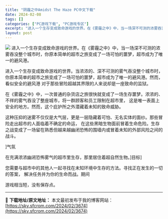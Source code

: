 ```yaml
---
title: "阴霾之中Amidst The Haze PC中文下载"
date: 2024-02-08
tags: []
categories: ["PC游戏下载", "PC游戏专区"]
excerpt: "进入一个生存变成致命游戏的世界。在《雾霾之中》中，当一场深不可测的浓雾吞没整个城市时，你原本简单的超市之旅变成了一场可怕的噩梦，超市成为了唯一的避风港。 进入一个生存变成致命游戏的世界。当浓浓的、深不可测的雾气吞没整个城市时，你原本简单的超市之旅变成了一场可怕的噩梦，超市成为了唯一的避风港。然而，看&hellip;"
layout: post
---
```


<img class="aligncenter" src="https://cdn.cloudflare.steamstatic.com/steam/apps/2688140/header.jpg?t=1707236641" />
进入一个生存变成致命游戏的世界。在《雾霾之中》中，当一场深不可测的浓雾吞没整个城市时，你原本简单的超市之旅变成了一场可怕的噩梦，超市成为了唯一的避风港。

进入一个生存变成致命游戏的世界。当浓浓的、深不可测的雾气吞没整个城市时，你原本简单的超市之旅变成了一场可怕的噩梦，超市成为了唯一的避风港。然而，看似安全的避风港
对于那些冒险超越其界限的人来说却是一座致命的监狱。

在《雾霾之中》中，一次普通的杂货店之旅很快就变成了一场生存噩梦。浓浓的、不祥的雾气吞没了整座城市，将一群顾客和员工限制在超市里，
这是唯一表面上安全的地方。然而，这个庇护所之外潜藏着未知的致命威胁。

这种压抑的迷雾不仅仅是大气层，更是一层隐藏着可怕、无名实体的面纱。那些冒险走出超市的人面临着不确定的命运，
在这些黑暗生物面前冒着生命危险。生存之战变成了一场留在熟悉但越来越幽闭恐怖的围墙内或冒着未知的外部风险之间的战斗。

]气氛

在充满浓浓幽闭恐怖雾气的超市里生存，那里居住着超自然生物。]目标]

您需要与超市中的其他人一起寻找在未知环境中生存的方法。寻找正在发生的一切的答案，
解决任务并为你的生命而战。期间

游戏相当短，没有保存点。

---
📖 **下载地址/原文地址：** 本文最初发布于我的博客网站：[https://sky.sfcrom.com/2024/02/3674](https://sky.sfcrom.com/2024/02/3674)
